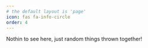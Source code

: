 ```yaml
---
# the default layout is 'page'
icon: fas fa-info-circle
order: 4
---
```


Nothin to see here, just random things thrown together!